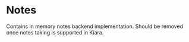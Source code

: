 # Notes

Contains in memory notes backend implementation. Should be removed once notes taking is supported in Kiara.
